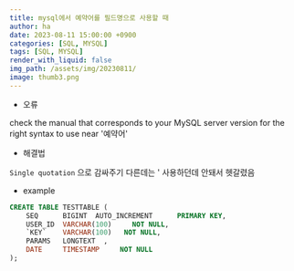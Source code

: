 ```yaml
---
title: mysql에서 예약어를 필드명으로 사용할 때
author: ha
date: 2023-08-11 15:00:00 +0900
categories: [SQL, MYSQL]
tags: [SQL, MYSQL]
render_with_liquid: false
img_path: /assets/img/20230811/
image: thumb3.png
---
```


- 오류

check the manual that corresponds to your MySQL server version for the right syntax to use near '예약어'

- 해결법

`Single quotation` 으로 감싸주기
다른데는 ' 사용하던데 안돼서 헷갈렸음

- example

```sql
CREATE TABLE TESTTABLE (
    SEQ      BIGINT  AUTO_INCREMENT      PRIMARY KEY,
    USER_ID  VARCHAR(100)     NOT NULL,
    `KEY`    VARCHAR(100)   NOT NULL,
    PARAMS   LONGTEXT  ,
    DATE     TIMESTAMP     NOT NULL
);
```
